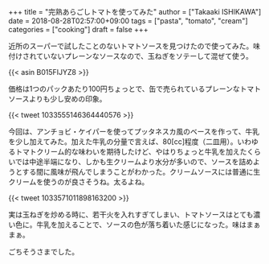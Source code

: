 +++
title = "完熟あらごしトマトを使ってみた"
author = ["Takaaki ISHIKAWA"]
date = 2018-08-28T02:57:00+09:00
tags = ["pasta", "tomato", "cream"]
categories = ["cooking"]
draft = false
+++

近所のスーパーで試したことのないトマトソースを見つけたので使ってみた。味付けされていないプレーンなソースなので、玉ねぎをソテーして混ぜて使う。

{{< asin B015FIJYZ8 >}}

価格は1つのパックあたり100円ちょっとで、缶で売られているプレーンなトマトソースよりも少し安めの印象。

{{< tweet 1033555146364440576 >}}

今回は、アンチョビ・ケイパーを使ってプッタネスカ風のベースを作って、牛乳を少し加えてみた。加えた牛乳の分量で言えば、80[cc]程度（二皿用）。いわゆるトマトクリーム的な味わいを期待したけど、やはりちょっと牛乳を加えたくらいでは中途半端になり、しかも生クリームより水分が多いので、ソースを詰めようとする間に風味が飛んでしまうことがわかった。クリームソースには普通に生クリームを使うのが良さそうね。太るよね。

{{< tweet 1033571011898163200 >}}

実は玉ねぎを炒める時に、若干火を入れすぎてしまい、トマトソースはとても濃い色に。牛乳を加えることで、ソースの色が落ち着いた感じになった。味はまぁまぁ。

ごちそうさまでした。
